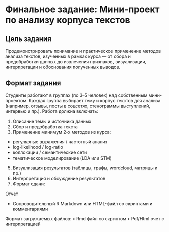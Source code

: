 # Финальное задание: Мини-проект по анализу корпуса текстов

## Цель задания
Продемонстрировать понимание и практическое применение методов анализа текстов, изученных в рамках курса — от сбора и предобработки данных до извлечения признаков, визуализации, интерпретации и обоснования полученных выводов.

## Формат задания
Студенты работают в группах (по 3–5 человек) над собственным мини-проектом. Каждая группа выбирает тему и корпус текстов для анализа (например, отзывы, посты в соцсетях, стенограммы выступлений, интервью и пр.). Работа должна включать:

1.	Описание темы и источника данных
2.	Сбор и предобработка текста
3.	Применение минимум 2-х методов из курса:
- регулярные выражения / частотный анализ
- log-likelihood / log-ratio
- коллокации / семантические сети
- тематическое моделирование (LDA или STM)
5.	Визуализация результатов (таблицы, графы, wordcloud, матрицы и пр.)
6.	Интерпретация и обсуждение результатов
7.	Формат сдачи:

Отчет
- Сопроводительный R Markdown или HTML-файл со скриптами и комментариями

Формат загружаемых файлов:
•	Rmd файл со скриптом
•	Pdf/Html очет с интерпретацией

